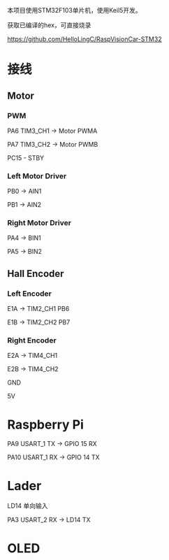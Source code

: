 
本项目使用STM32F103单片机，使用Keil5开发。

获取已编译的hex，可直接烧录

https://github.com/HelloLingC/RaspVisionCar-STM32

# 接线

## Motor

### PWM

PA6 TIM3_CH1 ->  Motor PWMA

PA7 TIM3_CH2 ->  Motor PWMB

PC15 - STBY

### Left Motor Driver

PB0 -> AIN1

PB1 -> AIN2

### Right Motor Driver

PA4 -> BIN1

PA5 -> BIN2

## Hall Encoder

### Left Encoder

E1A -> TIM2_CH1 PB6

E1B -> TIM2_CH2 PB7

### Right Encoder

E2A -> TIM4_CH1

E2B -> TIM4_CH2

GND

5V

# Raspberry Pi

PA9  USART_1 TX -> GPIO 15 RX

PA10 USART_1 RX -> GPIO 14 TX


# Lader

LD14 单向输入

PA3 USART_2 RX ->  LD14 TX

# OLED

